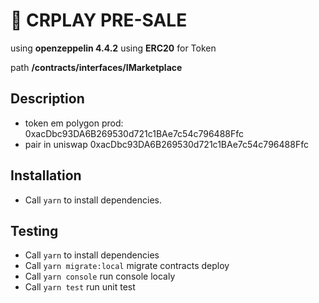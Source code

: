 # 🛒 CRPLAY PRE-SALE


using  **openzeppelin 4.4.2**
using  **ERC20** for Token



path **/contracts/interfaces/IMarketplace**

## Description 
- token em polygon prod: 0xacDbc93DA6B269530d721c1BAe7c54c796488Ffc
- pair in uniswap 0xacDbc93DA6B269530d721c1BAe7c54c796488Ffc

## Installation
- Call `yarn` to install dependencies.
  
## Testing
- Call `yarn` to install dependencies
- Call `yarn migrate:local` migrate contracts deploy
- Call `yarn console` run console localy
- Call `yarn test` run unit test
